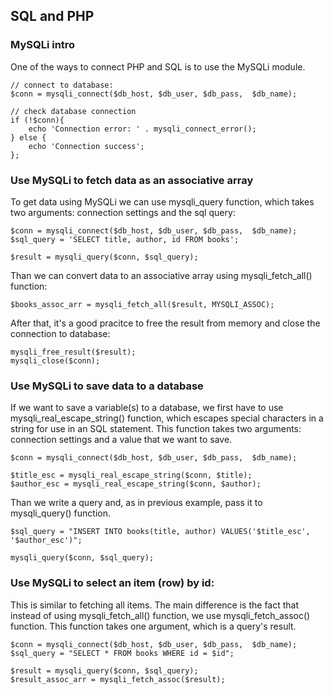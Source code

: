 ## SQL and PHP

### MySQLi intro

One of the ways to connect PHP and SQL is to use the MySQLi module.

    // connect to database:
    $conn = mysqli_connect($db_host, $db_user, $db_pass,  $db_name);

    // check database connection
    if (!$conn){
        echo 'Connection error: ' . mysqli_connect_error();
    } else {
        echo 'Connection success';
    };

### Use MySQLi to fetch data as an associative array

To get data using MySQLi we can use mysqli_query function, which takes two arguments: connection settings and the sql query:

    $conn = mysqli_connect($db_host, $db_user, $db_pass,  $db_name);
    $sql_query = 'SELECT title, author, id FROM books';

    $result = mysqli_query($conn, $sql_query);

Than we can convert data to an associative array using mysqli_fetch_all() function:

    $books_assoc_arr = mysqli_fetch_all($result, MYSQLI_ASSOC);

After that, it's a good pracitce to free the result from memory and close the connection to database:

    mysqli_free_result($result);
    mysqli_close($conn);

### Use MySQLi to save data to a database

If we want to save a variable(s) to a database, we first have to use mysqli_real_escape_string() function, which escapes special characters in a string for use in an SQL statement. This function takes two arguments: connection settings and a value that we want to save.

    $conn = mysqli_connect($db_host, $db_user, $db_pass,  $db_name);

    $title_esc = mysqli_real_escape_string($conn, $title);
    $author_esc = mysqli_real_escape_string($conn, $author);

Than we write a query and, as in previous example, pass it to mysqli_query() function.

    $sql_query = "INSERT INTO books(title, author) VALUES('$title_esc', '$author_esc')";

    mysqli_query($conn, $sql_query);

### Use MySQLi to select an item (row) by id:

This is similar to fetching all items. The main difference is the fact that instead of using mysqli_fetch_all() function, we use mysqli_fetch_assoc() function. This function takes one argument, which is a query's result.

    $conn = mysqli_connect($db_host, $db_user, $db_pass,  $db_name);
    $sql_query = "SELECT * FROM books WHERE id = $id";

    $result = mysqli_query($conn, $sql_query);
    $result_assoc_arr = mysqli_fetch_assoc($result);